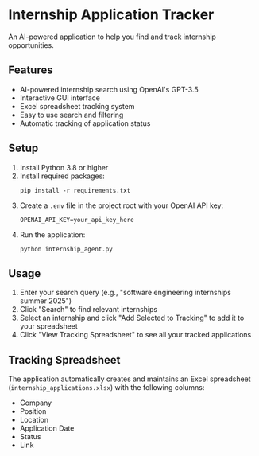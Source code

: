# Internship Application Tracker

An AI-powered application to help you find and track internship opportunities.

## Features

- AI-powered internship search using OpenAI's GPT-3.5
- Interactive GUI interface
- Excel spreadsheet tracking system
- Easy to use search and filtering
- Automatic tracking of application status

## Setup

1. Install Python 3.8 or higher
2. Install required packages:
   ```
   pip install -r requirements.txt
   ```
3. Create a `.env` file in the project root with your OpenAI API key:
   ```
   OPENAI_API_KEY=your_api_key_here
   ```
4. Run the application:
   ```
   python internship_agent.py
   ```

## Usage

1. Enter your search query (e.g., "software engineering internships summer 2025")
2. Click "Search" to find relevant internships
3. Select an internship and click "Add Selected to Tracking" to add it to your spreadsheet
4. Click "View Tracking Spreadsheet" to see all your tracked applications

## Tracking Spreadsheet

The application automatically creates and maintains an Excel spreadsheet (`internship_applications.xlsx`) with the following columns:
- Company
- Position
- Location
- Application Date
- Status
- Link
